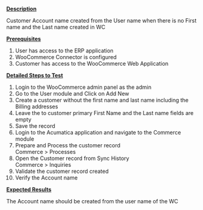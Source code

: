 
<p><u><strong>Description</strong></u></p>
<p>Customer Account name created from the User name when there is no First name and the Last name created in WC</p>
<p><u><strong>Prerequisites</strong></u></p>
<ol>
<li>User has access to the ERP application</li>
<li>WooCommerce Connector is configured</li>
<li>Customer has access to the WooCommerce Web Application</li></ol>
<p><u><strong>Detailed Steps to Test</strong></u></p>
<ol>
<li>Login to the WooCommerce admin panel as the admin</li>
<li>Go to the User module and Click on Add New&nbsp;</li>
<li>Create a customer without the first name and last name including the Billing addresses</li>
<li>Leave the to customer primary First Name and the Last name fields are empty</li>
<li>Save the record</li>
<li>Login to the Acumatica application and navigate to the Commerce module</li>
<li>Prepare and Process the customer record<br />Commerce &gt; Processes</li>
<li>Open the Customer record from Sync History<br />Commerce &gt; Inquiries</li>
<li>Validate the customer record created</li>
<li>Verify the Account name</li></ol>
<p><u><strong>Expected Results</strong></u></p>
<p>The Account name should be created from the user name of the WC</p>
